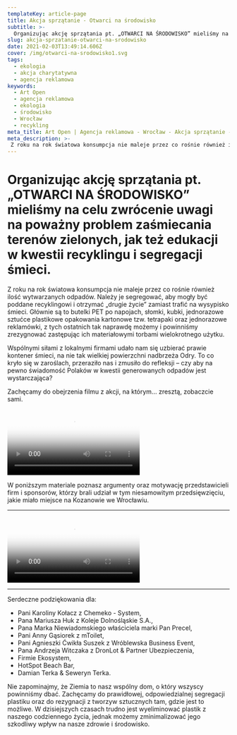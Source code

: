 ```yaml
---
templateKey: article-page
title: Akcja sprzątanie - Otwarci na środowisko
subtitle: >-
  Organizując akcję sprzątania pt. „OTWARCI NA ŚRODOWISKO” mieliśmy na celu zwrócenie uwagi na poważny problem zaśmiecania terenów zielonych, jak też edukacji w kwestii recyklingu i segregacji śmieci.
slug: akcja-sprzatanie-otwarci-na-srodowisko
date: 2021-02-03T13:49:14.606Z
cover: /img/otwarci-na-srodowisko1.svg
tags:
  - ekologia
  - akcja charytatywna
  - agencja reklamowa
keywords:
  - Art Open
  - agencja reklamowa
  - ekologia
  - środowisko
  - Wrocław
  - recykling
meta_title: Art Open | Agencja reklamowa - Wrocław - Akcja sprzątanie - Otwarci na środowisko
meta_description: >-
 Z roku na rok światowa konsumpcja nie maleje przez co rośnie również ilość wytwarzanych odpadów. Należy je segregować, aby mogły być poddane recyklingowi i otrzymać „drugie życie” zamiast trafić na wysypisko śmieci.
---
```

# Organizując akcję sprzątania pt. „OTWARCI NA ŚRODOWISKO” mieliśmy na celu zwrócenie uwagi na poważny problem zaśmiecania terenów zielonych, jak też edukacji w kwestii recyklingu i segregacji śmieci.

Z roku na rok światowa konsumpcja nie maleje przez co rośnie również ilość wytwarzanych odpadów. Należy je segregować, aby mogły być poddane recyklingowi i otrzymać „drugie życie” zamiast trafić na wysypisko śmieci. Głównie są to butelki PET po napojach, słomki, kubki, jednorazowe sztućce plastikowe opakowania kartonowe tzw. tetrapaki oraz jednorazowe reklamówki, z tych ostatnich tak naprawdę możemy i powinniśmy zrezygnować zastępując ich materiałowymi torbami wielokrotnego użytku.

Wspólnymi siłami z lokalnymi firmami udało nam się uzbierać prawie kontener śmieci, na nie tak wielkiej powierzchni nadbrzeża Odry. To co kryło się w zaroślach, przeraziło nas i zmusiło do refleksji – czy aby na pewno świadomość Polaków w kwestii generowanych odpadów jest wystarczająca?

Zachęcamy do obejrzenia filmu z akcji, na którym... zresztą, zobaczcie sami.

<video src="https://artopen.pl/film/Akcja_Sprzatanie.mp4" poster="/img/video-cover.jpg" controls async></video>



W poniższym materiale poznasz argumenty oraz motywację przedstawicieli firm i sponsorów, którzy brali udział w tym niesamowitym przedsięwzięciu, jakie miało miejsce na Kozanowie we Wrocławiu.

---


<video src="https://artopen.pl/film/Wywiady.mp4" poster="/img/video-cover.jpg" controls async></video>


---

Serdeczne podziękowania dla:

- Pani Karoliny Kołacz z Chemeko - System,
- Pana Mariusza Huk z Koleje Dolnośląskie S.A.,
- Pana Marka Niewiadomskiego właściciela marki Pan Precel,
- Pani Anny Gąsiorek z mToilet,
- Pani Agnieszki Ćwikła Suszek z Wróblewska Business Event,
- Pana Andrzeja Witczaka z DronLot & Partner Ubezpieczenia,
- Firmie Ekosystem,
- HotSpot Beach Bar,
- Damian Terka & Seweryn Terka.

Nie zapominajmy, że Ziemia to nasz wspólny dom, o który wszyscy powinniśmy dbać. Zachęcamy do prawidłowej, odpowiedzialnej segregacji plastiku oraz do rezygnacji z tworzyw sztucznych tam, gdzie jest to możliwe. W dzisiejszych czasach trudno jest wyeliminować plastik z naszego codziennego życia, jednak możemy zminimalizować jego szkodliwy wpływ na nasze zdrowie i środowisko.
